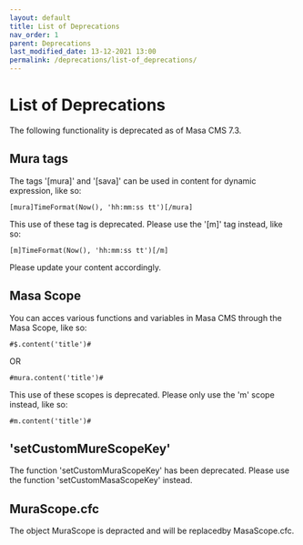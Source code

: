 ```yaml
---
layout: default
title: List of Deprecations
nav_order: 1
parent: Deprecations
last_modified_date: 13-12-2021 13:00
permalink: /deprecations/list-of_deprecations/
---
```


# List of Deprecations
The following functionality is deprecated as of Masa CMS 7.3.

##  Mura tags 
The tags '[mura]' and '[sava]' can be used in content for dynamic expression, like so:

```cfscript
[mura]TimeFormat(Now(), 'hh:mm:ss tt')[/mura]
```
    
This use of these tag is deprecated. Please use the '[m]' tag instead, like so:

```cfscript
[m]TimeFormat(Now(), 'hh:mm:ss tt')[/m]
```   

Please update your content accordingly.

## Masa Scope
You can acces various functions and variables in Masa CMS through the Masa Scope, like so:

```cfscript
#$.content('title')#
```

OR

```cfscript
#mura.content('title')#
```

This use of these scopes is deprecated. Please only use the 'm' scope instead, like so:

```cfscript
#m.content('title')#
```

## 'setCustomMureScopeKey'
The function 'setCustomMuraScopeKey' has been deprecated. Please use the function 'setCustomMasaScopeKey' instead.


## MuraScope.cfc
The object MuraScope is depracted and will be replacedby MasaScope.cfc.